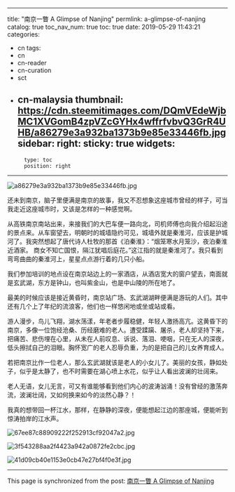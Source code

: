 
---
title: "南京一瞥 A Glimpse of Nanjing"
permlink: a-glimpse-of-nanjing
catalog: true
toc_nav_num: true
toc: true
date: 2019-05-29 11:43:21
categories:
- cn
tags:
- cn
- cn-reader
- cn-curation
- sct
- cn-malaysia
thumbnail: https://cdn.steemitimages.com/DQmVEdeWjbMC1XVGomB4zpVZcGYHx4wffrfvbvQ3GrR4UHB/a86279e3a932ba1373b9e85e33446fb.jpg
sidebar:
    right:
        sticky: true
widgets:
    -
        type: toc
        position: right
---


![a86279e3a932ba1373b9e85e33446fb.jpg](https://cdn.steemitimages.com/DQmVEdeWjbMC1XVGomB4zpVZcGYHx4wffrfvbvQ3GrR4UHB/a86279e3a932ba1373b9e85e33446fb.jpg)

还未到南京，脑子里便满是南京的故事，我又不忍想象这座城市曾经的样子，可当我走近这座城市时，又该是怎样的一种感觉啊。

从高铁南京南站出来，来接我们的大巴车便一路向北，司机师傅也向我介绍起沿途的景点来。从车窗望去，明朝时的城墙隐约可见，城墙外就是秦淮河，应该是护城河了。我突然想起了唐代诗人杜牧的那首《泊秦淮》：“烟笼寒水月笼沙，夜泊秦淮近酒家。 商女不知亡国恨，隔江犹唱后庭花。”这江指的就是秦淮河了。我只看到弯弯曲曲的秦淮河上，星星点点游行着的几只小船。

我们参加培训的地点设在南京站边上的一家酒店，从酒店宽大的窗户望去，南面就是玄武湖，东方是钟山，也叫紫金山，也是中山陵的所在地了。

最美的时候应该是接近黄昏时，南京站广场、玄武湖湖畔便满是游玩的人们。其中还有几个上了年纪的流浪客，他们也一样悠闲地或坐或站或看。

游人漫步，鸟儿飞翔，湖水荡漾，年老者步履稳健，年轻人激扬高亢。这黄昏下的南京，多像一位饱经沧桑、历经磨难的老人。遭受蹂躏、屠杀，老人却坚持下来，把痛苦、悲伤埋在心里，从未在人前叹息、诉说、落泪、哽咽，只在无人的深夜，低头擦拭自己的泪眼。胸怀宽广的老人忍辱负重，为的是把自己的儿女养育成人。

若把南京比作一位老人，那么玄武湖就该是老人的小女儿了。美丽的女孩，静如处子，似乎是太静了，也不时需要在湖心喷上水花，似乎让人看出波澜的壮阔来。

老人无语，女儿无言，可又有谁能够看到他们内心的波涛汹涌！没有曾经的激荡奔流，波澜壮阔，又如何换来如今的淡然心静？！

我真的想带回一杯江水，那样，在静静的深夜，便能想起江边的那座城，便能听到惊涛拍岸的江水声。

![67ee87c88909222f252913cf92047a2.jpg](https://cdn.steemitimages.com/DQmXR5jyCcSRwDvjPtwSUqwbmMhgjSj6fRXa3J5R8X9VbbG/67ee87c88909222f252913cf92047a2.jpg)

![3f543288aa2f4423a942a0872fe2cbc.jpg](https://cdn.steemitimages.com/DQmZXjwvAqW3CergaUxbvMVPGqvV9QF3SoctgusQeyZnRCE/3f543288aa2f4423a942a0872fe2cbc.jpg)

![41d09cb40e1153e0cb47e27bf4f0e3f.jpg](https://cdn.steemitimages.com/DQmVoF34x1cGxTH1qkr1h6x9bD1vr7BCvcoNDj3kBvucyVy/41d09cb40e1153e0cb47e27bf4f0e3f.jpg)

- - -

This page is synchronized from the post: [南京一瞥 A Glimpse of Nanjing](https://steemit.com/@bring/a-glimpse-of-nanjing)
